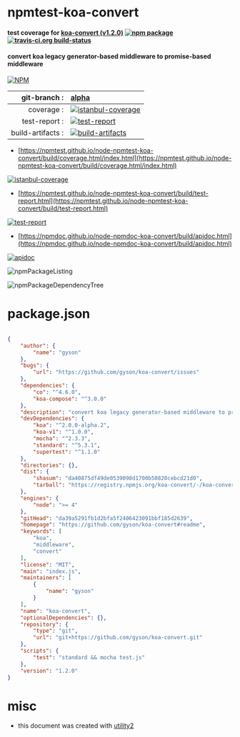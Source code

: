 # npmtest-koa-convert

#### test coverage for  [koa-convert (v1.2.0)](https://github.com/gyson/koa-convert#readme)  [![npm package](https://img.shields.io/npm/v/npmtest-koa-convert.svg?style=flat-square)](https://www.npmjs.org/package/npmtest-koa-convert) [![travis-ci.org build-status](https://api.travis-ci.org/npmtest/node-npmtest-koa-convert.svg)](https://travis-ci.org/npmtest/node-npmtest-koa-convert)

#### convert koa legacy generator-based middleware to promise-based middleware

[![NPM](https://nodei.co/npm/koa-convert.png?downloads=true&downloadRank=true&stars=true)](https://www.npmjs.com/package/koa-convert)

| git-branch : | [alpha](https://github.com/npmtest/node-npmtest-koa-convert/tree/alpha)|
|--:|:--|
| coverage : | [![istanbul-coverage](https://npmtest.github.io/node-npmtest-koa-convert/build/coverage.badge.svg)](https://npmtest.github.io/node-npmtest-koa-convert/build/coverage.html/index.html)|
| test-report : | [![test-report](https://npmtest.github.io/node-npmtest-koa-convert/build/test-report.badge.svg)](https://npmtest.github.io/node-npmtest-koa-convert/build/test-report.html)|
| build-artifacts : | [![build-artifacts](https://npmtest.github.io/node-npmtest-koa-convert/glyphicons_144_folder_open.png)](https://github.com/npmtest/node-npmtest-koa-convert/tree/gh-pages/build)|

- [https://npmtest.github.io/node-npmtest-koa-convert/build/coverage.html/index.html](https://npmtest.github.io/node-npmtest-koa-convert/build/coverage.html/index.html)

[![istanbul-coverage](https://npmtest.github.io/node-npmtest-koa-convert/build/screenCapture.buildCi.browser.%252Ftmp%252Fbuild%252Fcoverage.lib.html.png)](https://npmtest.github.io/node-npmtest-koa-convert/build/coverage.html/index.html)

- [https://npmtest.github.io/node-npmtest-koa-convert/build/test-report.html](https://npmtest.github.io/node-npmtest-koa-convert/build/test-report.html)

[![test-report](https://npmtest.github.io/node-npmtest-koa-convert/build/screenCapture.buildCi.browser.%252Ftmp%252Fbuild%252Ftest-report.html.png)](https://npmtest.github.io/node-npmtest-koa-convert/build/test-report.html)

- [https://npmdoc.github.io/node-npmdoc-koa-convert/build/apidoc.html](https://npmdoc.github.io/node-npmdoc-koa-convert/build/apidoc.html)

[![apidoc](https://npmdoc.github.io/node-npmdoc-koa-convert/build/screenCapture.buildCi.browser.%252Ftmp%252Fbuild%252Fapidoc.html.png)](https://npmdoc.github.io/node-npmdoc-koa-convert/build/apidoc.html)

![npmPackageListing](https://npmtest.github.io/node-npmtest-koa-convert/build/screenCapture.npmPackageListing.svg)

![npmPackageDependencyTree](https://npmtest.github.io/node-npmtest-koa-convert/build/screenCapture.npmPackageDependencyTree.svg)



# package.json

```json

{
    "author": {
        "name": "gyson"
    },
    "bugs": {
        "url": "https://github.com/gyson/koa-convert/issues"
    },
    "dependencies": {
        "co": "^4.6.0",
        "koa-compose": "^3.0.0"
    },
    "description": "convert koa legacy generator-based middleware to promise-based middleware",
    "devDependencies": {
        "koa": "^2.0.0-alpha.2",
        "koa-v1": "^1.0.0",
        "mocha": "^2.3.3",
        "standard": "^5.3.1",
        "supertest": "^1.1.0"
    },
    "directories": {},
    "dist": {
        "shasum": "da40875df49de0539098d1700b50820cebcd21d0",
        "tarball": "https://registry.npmjs.org/koa-convert/-/koa-convert-1.2.0.tgz"
    },
    "engines": {
        "node": ">= 4"
    },
    "gitHead": "da39a5291fb1d2bfa5f2406423091bbf185d2639",
    "homepage": "https://github.com/gyson/koa-convert#readme",
    "keywords": [
        "koa",
        "middleware",
        "convert"
    ],
    "license": "MIT",
    "main": "index.js",
    "maintainers": [
        {
            "name": "gyson"
        }
    ],
    "name": "koa-convert",
    "optionalDependencies": {},
    "repository": {
        "type": "git",
        "url": "git+https://github.com/gyson/koa-convert.git"
    },
    "scripts": {
        "test": "standard && mocha test.js"
    },
    "version": "1.2.0"
}
```



# misc
- this document was created with [utility2](https://github.com/kaizhu256/node-utility2)
